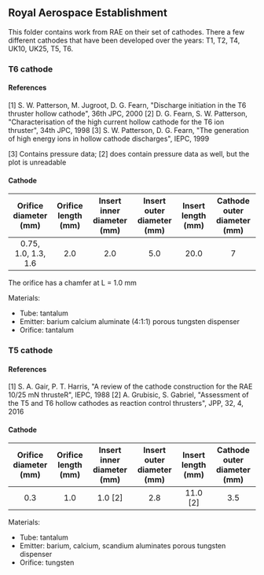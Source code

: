 ## Royal Aerospace Establishment 
This folder contains work from RAE on their set of cathodes. 
There a few different cathodes that have been developed over the years: T1, T2, T4, UK10, UK25, T5, T6.

### T6 cathode 
#### References
[1] S. W. Patterson, M. Jugroot, D. G. Fearn, "Discharge initiation in the T6 thruster hollow cathode", 36th JPC, 2000
[2] D. G. Fearn, S. W. Patterson, "Characterisation of the high current hollow cathode for the T6 ion thruster", 34th JPC, 1998
[3] S. W. Patterson, D. G. Fearn, "The generation of high energy ions in hollow cathode discharges", IEPC, 1999

[3] Contains pressure data; [2] does contain pressure data as well, but the plot is unreadable

#### Cathode
| Orifice diameter (mm) | Orifice length (mm) | Insert inner diameter (mm) | Insert outer diameter (mm) | Insert length (mm) | Cathode outer diameter (mm) | 
|:---------------------:|:-------------------:|:--------------------------:|:--------------------------:|:------------------:|:---------------------------:|
| 0.75, 1.0, 1.3, 1.6 | 2.0 | 2.0 | 5.0 | 20.0 | 7 |

The orifice has a chamfer at L = 1.0 mm

Materials:
- Tube: tantalum
- Emitter: barium calcium aluminate (4:1:1) porous tungsten dispenser
- Orifice: tantalum

### T5 cathode
#### References
[1] S. A. Gair, P. T. Harris, "A review of the cathode construction for the RAE 10/25 mN thrusteR", IEPC, 1988
[2] A. Grubisic, S. Gabriel, "Assessment of the T5 and T6 hollow cathodes as reaction control thrusters", JPP, 32, 4, 2016

#### Cathode
| Orifice diameter (mm) | Orifice length (mm) | Insert inner diameter (mm) | Insert outer diameter (mm) | Insert length (mm) | Cathode outer diameter (mm) | 
|:---------------------:|:-------------------:|:--------------------------:|:--------------------------:|:------------------:|:---------------------------:|
| 0.3 | 1.0 | 1.0 [2] | 2.8 | 11.0 [2] | 3.5 |

Materials:
- Tube: tantalum
- Emitter: barium, calcium, scandium aluminates porous tungsten dispenser
- Orifice: tungsten
